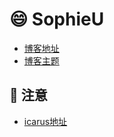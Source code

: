 # :smile: SophieU
- [博客地址](https://sophieu.github.io/SophieU)
- [博客主题](https://github.com/ppoffice/hexo-theme-icarus.git)

## :panda_face: 注意
- [icarus地址](https://github.com/ppoffice/hexo-theme-icarus.git)



